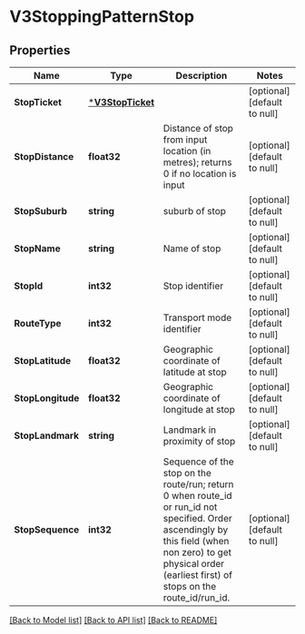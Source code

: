 # V3StoppingPatternStop

## Properties
Name | Type | Description | Notes
------------ | ------------- | ------------- | -------------
**StopTicket** | [***V3StopTicket**](V3.StopTicket.md) |  | [optional] [default to null]
**StopDistance** | **float32** | Distance of stop from input location (in metres); returns 0 if no location is input | [optional] [default to null]
**StopSuburb** | **string** | suburb of stop | [optional] [default to null]
**StopName** | **string** | Name of stop | [optional] [default to null]
**StopId** | **int32** | Stop identifier | [optional] [default to null]
**RouteType** | **int32** | Transport mode identifier | [optional] [default to null]
**StopLatitude** | **float32** | Geographic coordinate of latitude at stop | [optional] [default to null]
**StopLongitude** | **float32** | Geographic coordinate of longitude at stop | [optional] [default to null]
**StopLandmark** | **string** | Landmark in proximity of stop | [optional] [default to null]
**StopSequence** | **int32** | Sequence of the stop on the route/run; return 0 when route_id or run_id not specified. Order ascendingly by this field (when non zero) to get physical order (earliest first) of stops on the route_id/run_id. | [optional] [default to null]

[[Back to Model list]](../README.md#documentation-for-models) [[Back to API list]](../README.md#documentation-for-api-endpoints) [[Back to README]](../README.md)


